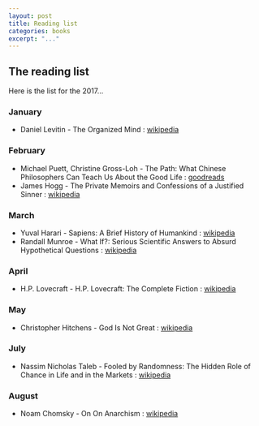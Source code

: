```yaml
---
layout: post
title: Reading list
categories: books
excerpt: "..."
---
```


## The reading list

Here is the list for the 2017&#46;&#46;&#46;

### January

- Daniel Levitin - The Organized Mind : [wikipedia](https://en.wikipedia.org/wiki/The_Organized_Mind)

### February

- Michael Puett, Christine Gross-Loh - The Path: What Chinese Philosophers Can Teach Us About the Good Life : [goodreads](http://www.goodreads.com/book/show/23492653-the-path)
- James Hogg - The Private Memoirs and Confessions of a Justified Sinner : [wikipedia](https://en.wikipedia.org/wiki/The_Private_Memoirs_and_Confessions_of_a_Justified_Sinner)

### March

- Yuval Harari - Sapiens: A Brief History of Humankind : [wikipedia](https://en.wikipedia.org/wiki/Sapiens:_A_Brief_History_of_Humankind)
- Randall Munroe - What If?: Serious Scientific Answers to Absurd Hypothetical Questions : [wikipedia](https://en.wikipedia.org/wiki/What_If%3F:_Serious_Scientific_Answers_to_Absurd_Hypothetical_Questions)

### April

- H.P. Lovecraft - H.P. Lovecraft: The Complete Fiction : [wikipedia](https://en.wikipedia.org/wiki/H._P._Lovecraft)

### May

- Christopher Hitchens - God Is Not Great : [wikipedia](https://en.wikipedia.org/wiki/God_Is_Not_Great)

### July

- Nassim Nicholas Taleb - Fooled by Randomness: The Hidden Role of Chance in Life and in the Markets : [wikipedia](https://en.wikipedia.org/wiki/Fooled_by_Randomness)

### August

- Noam Chomsky - On On Anarchism : [wikipedia](https://en.wikipedia.org/wiki/Noam_Chomsky)
